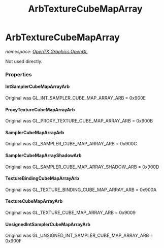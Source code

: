﻿---
title: ArbTextureCubeMapArray
---

# ArbTextureCubeMapArray
_namespace: [OpenTK.Graphics.OpenGL](N-OpenTK.Graphics.OpenGL.html)_

Not used directly.



### Properties

#### IntSamplerCubeMapArrayArb
Original was GL_INT_SAMPLER_CUBE_MAP_ARRAY_ARB = 0x900E
#### ProxyTextureCubeMapArrayArb
Original was GL_PROXY_TEXTURE_CUBE_MAP_ARRAY_ARB = 0x900B
#### SamplerCubeMapArrayArb
Original was GL_SAMPLER_CUBE_MAP_ARRAY_ARB = 0x900C
#### SamplerCubeMapArrayShadowArb
Original was GL_SAMPLER_CUBE_MAP_ARRAY_SHADOW_ARB = 0x900D
#### TextureBindingCubeMapArrayArb
Original was GL_TEXTURE_BINDING_CUBE_MAP_ARRAY_ARB = 0x900A
#### TextureCubeMapArrayArb
Original was GL_TEXTURE_CUBE_MAP_ARRAY_ARB = 0x9009
#### UnsignedIntSamplerCubeMapArrayArb
Original was GL_UNSIGNED_INT_SAMPLER_CUBE_MAP_ARRAY_ARB = 0x900F

